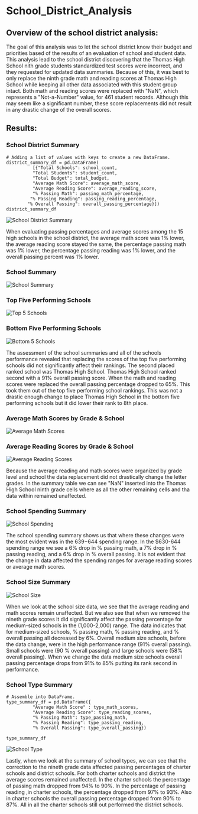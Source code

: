 # School_District_Analysis
## Overview of the school district analysis:
The goal of this analysis was to let the school district know their budget and priorities based of the results of an evaluation of school and student data. This analysis lead to the school district discovering that the Thomas High School nith grade students standardized test scores were incorrect, and they requested for updated data summaries. Because of this, it was best to only replace the ninth grade math and reading scores at Thomas High School while keeping all other data associated with this student group intact. Both math and reading scores were replaced with "NaN", which represents a "Not-a-Number" value, for 461 student records. Although this may seem like a significant number, these score replacements did not result in any drastic change of the overall scores.



## Results:
### School District Summary
```
# Adding a list of values with keys to create a new DataFrame.
district_summary_df = pd.DataFrame(
          [{"Total Schools": school_count,
          "Total Students": student_count,
          "Total Budget": total_budget,
          "Average Math Score": average_math_score,
          "Average Reading Score": average_reading_score,
          "% Passing Math": passing_math_percentage,
         "% Passing Reading": passing_reading_percentage,
        "% Overall Passing": overall_passing_percentage}])
district_summary_df
```

![School District Summary](https://user-images.githubusercontent.com/104540261/180645621-37533874-ddd7-419d-983d-4154f614e785.png)


When evaluating passing percentages and average scores among the 15 high schools in the school district, the average math score was 1% lower, the average reading score stayed the same, the percentage passing math was 1% lower, the percentage passing reading was 1% lower, and the overall passing percent was 1% lower.

### School Summary

![School Summary](https://user-images.githubusercontent.com/104540261/180645768-fd1e4938-c944-482e-b3f6-bef2fadb08b2.png)


### Top Five Performing Schools

![Top 5 Schools](https://user-images.githubusercontent.com/104540261/180646118-b89e5a23-30cc-48e6-9e5a-1bb3c4246bf8.png)

### Bottom Five Performing Schools

![Bottom 5 Schools](https://user-images.githubusercontent.com/104540261/180646123-b9df296b-6eb2-4b0e-8a0e-d77503bac9b6.png)

The assessment of the school summaries and all of the schools performance revealed that replacing the scores of the top five performing schools did not significantly affect their rankings. The second placed ranked school was Thomas High School. Thomas High School ranked second with a 91% overall passing score. When the math and reading scores were replaced the overall passing percentage dropped to 65%. This took them out of the top five performing school rankings. This was not a drastic enough change to place Thomas High School in the bottom five performing schools but it did lower their rank to 8th place.


### Average Math Scores by Grade & School

![Average Math Scores](https://user-images.githubusercontent.com/104540261/180646147-98c16b76-0afe-4f3f-91a4-722dbfa0f981.png)

### Average Reading Scores by Grade & School

![Average Reading Scores](https://user-images.githubusercontent.com/104540261/180646155-6e5f64ee-666e-4faa-aacf-831cf9fa3306.png)

Because the average reading and math scores were organized by grade level and school the data replacement did not drastically change the letter grades. In the summary table we can see "NaN" inserted into the Thomas High School ninth grade cells where as all the other remaining cells and tha data within remained unaffected.


### School Spending Summary

![School Spending](https://user-images.githubusercontent.com/104540261/180646160-a0eb4d3b-796e-4410-8e55-d8361fbb3d53.png)

The school spending summary shows us that where these changes were the most evident was in the $639-$644 spending range. In the $630-644 spending range we see a 6% drop in % passing math, a 7% drop in % passing reading, and a 6% drop in % overall passing. It is not evident that the change in data affected the spending ranges for average reading scores or average math scores.


### School Size Summary

![School Size](https://user-images.githubusercontent.com/104540261/180646170-c176d109-67bf-4dfa-b313-bbc02a8b4e54.png)

When we look at the school size data, we see that the average reading and math scores remain unaffected. But we also see that when we removed the nineth grade scores it did significantly affect the passing percentage for medium-sized schools in the (1,000-2,000) range. The data indicates that for medium-sized schools, % passing math, % passing reading, and % overall passing all decreased by 6%. Overall medium size schools, before the data change, were in the high performance range (91% overall passing). Small schools were (90 % overall passing) and large schools were (58% overall passing). When we change the data medium size schools overall passing percentage drops from 91% to 85% putting its rank second in performance.


### School Type Summary
```
# Assemble into DataFrame.
type_summary_df = pd.DataFrame({
          "Average Math Score" : type_math_scores,
          "Average Reading Score": type_reading_scores,
          "% Passing Math": type_passing_math,
          "% Passing Reading": type_passing_reading,
          "% Overall Passing": type_overall_passing})

type_summary_df
```

![School Type](https://user-images.githubusercontent.com/104540261/180788568-ca714da3-9b7e-4120-9f88-29753f8e3df1.png)

Lastly, when we look at the summary of school types, we can see that the correction to the nineth grade data affected passing percentages of charter schools and district schools. For both charter schools and district the average scores remained unaffected. In the charter schools the percentage of passing math dropped from 94% to 90%. In the percentage of passing reading ,in charter schools, the percentage dropped from 97% to 93%. Also in charter schools the overall passing percentage dropped from 90% to 87%. All in all the charter schools still out performed the district schools.

